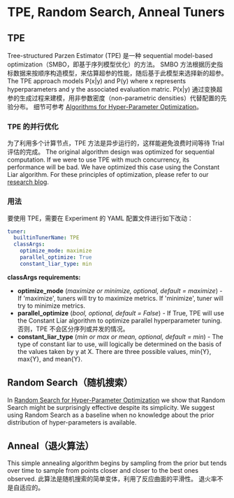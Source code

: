 # TPE, Random Search, Anneal Tuners

## TPE

Tree-structured Parzen Estimator (TPE) 是一种 sequential model-based optimization（SMBO，即基于序列模型优化）的方法。 SMBO 方法根据历史指标数据来按顺序构造模型，来估算超参的性能，随后基于此模型来选择新的超参。 The TPE approach models P(x|y) and P(y) where x represents hyperparameters and y the associated evaluation matric. P(x|y) 通过变换超参的生成过程来建模，用非参数密度（non-parametric densities）代替配置的先验分布。 细节可参考 [Algorithms for Hyper-Parameter Optimization](https://papers.nips.cc/paper/4443-algorithms-for-hyper-parameter-optimization.pdf)。 ​

### TPE 的并行优化

为了利用多个计算节点，TPE 方法是异步运行的，这样能避免浪费时间等待 Trial 评估的完成。 The original algorithm design was optimized for sequential computation. If we were to use TPE with much concurrency, its performance will be bad. We have optimized this case using the Constant Liar algorithm. For these principles of optimization, please refer to our [research blog](../CommunitySharings/ParallelizingTpeSearch.md).

### 用法

要使用 TPE，需要在 Experiment 的 YAML 配置文件进行如下改动：

```yaml
tuner:
  builtinTunerName: TPE
  classArgs:
    optimize_mode: maximize
    parallel_optimize: True
    constant_liar_type: min
```

**classArgs requirements:**

* **optimize_mode** (*maximize or minimize, optional, default = maximize*) - If 'maximize', tuners will try to maximize metrics. If 'minimize', tuner will try to minimize metrics.
* **parallel_optimize** (*bool, optional, default = False*) - If True, TPE will use the Constant Liar algorithm to optimize parallel hyperparameter tuning. 否则，TPE 不会区分序列或并发的情况。
* **constant_liar_type** (*min or max or mean, optional, default = min*) - The type of constant liar to use, will logically be determined on the basis of the values taken by y at X. There are three possible values, min{Y}, max{Y}, and mean{Y}.

## Random Search（随机搜索）

In [Random Search for Hyper-Parameter Optimization](http://www.jmlr.org/papers/volume13/bergstra12a/bergstra12a.pdf) we show that Random Search might be surprisingly effective despite its simplicity. We suggest using Random Search as a baseline when no knowledge about the prior distribution of hyper-parameters is available.

## Anneal（退火算法）

This simple annealing algorithm begins by sampling from the prior but tends over time to sample from points closer and closer to the best ones observed. 此算法是随机搜索的简单变体，利用了反应曲面的平滑性。 退火率不是自适应的。